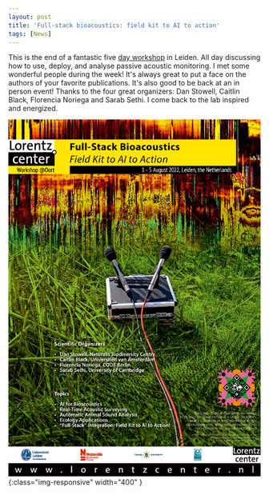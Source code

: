 ```yaml
---
layout: post
title: 'Full-stack bioacoustics: field kit to AI to action'
tags: [News]
---
```


This is the end of a fantastic five [day workshop](https://www.lorentzcenter.nl/full-stack-bioacoustics-field-kit-to-ai-to-action.html) in Leiden. All day discussing how to use, deploy, and analyse passive acoustic monitoring. I met some wonderful people during the week! It's always great to put a face on the authors of your favorite publications. It's also good to be back at an in person event! Thanks to the four great organizers: Dan Stowell, Caitlin Black, Florencia Noriega and Sarab Sethi. I come back to the lab inspired and energized.


![diapo](/assets/img/full-stack.jpg){:class="img-responsive" width="400" }